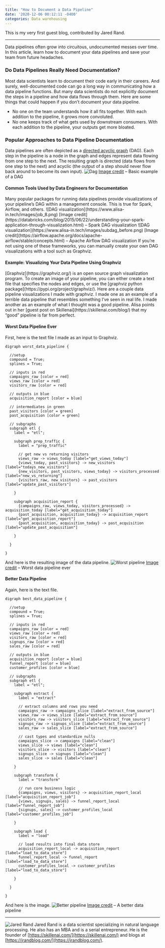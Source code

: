 ```yaml
---
title: "How to Document a Data Pipeline"
date: '2020-12-06 00:12:11 -0400'
categories: Data warehousing
---
```


This is my very first guest blog, contributed by Jared Rand. 

---

Data pipelines often grow into circuitous, undocumented messes over time. In this article, learn how to document your data pipelines and save your team from future headaches.
### Do Data Pipelines Really Need Documentation?
Most data scientists learn to document their code early in their careers. And surely, well-documented code can go a long way in communicating how a data pipeline functions. But many data scientists do not explicitly document the steps in a pipeline and how data flows through them.
Here are some things that could happen if you don’t document your data pipeline.
* No one on the team understands how it all fits together. With each addition to the pipeline, it grows more convoluted.
* No one keeps track of what gets used by downstream consumers. With each addition to the pipeline, your outputs get more bloated.

### Popular Approaches to Data Pipeline Documentation
Data pipelines are often depicted as a [directed acyclic graph](https://www.astronomer.io/blog/what-exactly-is-a-dag) (DAG). Each step in the pipeline is a node in the graph and edges represent data flowing from one step to the next. The resulting graph is directed (data flows from one step to the next) and acyclic (the output of a step should never flow back around to become its own input).
![Dag](https://www.alisa-in.tech/images/basic_dag.svg)
[Image credit](https://upload.wikimedia.org/wikipedia/commons/e/ef/Tred-Gprime.svg) – Basic example of a DAG
<h4>Common Tools Used by Data Engineers for Documentation</h4>
Many popular packages for running data pipelines provide visualizations of your pipeline’s DAG within a management console. This is true for Spark, Airflow, and others.
![DAG visualization](https://www.alisa-in.tech/images/job_8.png)
[Image credit](https://databricks.com/blog/2015/06/22/understanding-your-spark-application-through-visualization.html) – Spark DAG visualization
![DAG visualization](https://www.alisa-in.tech/images/subdag_before.png)
[Image credit](https://airflow.apache.org/docs/apache-airflow/stable/concepts.html) – Apache Airflow DAG visualization
If you’re not using one of these frameworks, you can manually create your own DAG visualizations with a tool such as Graphviz.

<h4>Example: Visualizing Your Data Pipeline Using Graphviz</h4>
[Graphviz](https://graphviz.org/) is an open source graph visualization program. To create an image of your pipeline, you can either create a text file that specifies the nodes and edges, or use the [graphviz python package](https://pypi.org/project/graphviz/).
Here are a couple data pipeline visualizations I made with graphviz. I made one as an example of a terrible data pipeline that resembles something I’ve seen in real life. I made another as an example of what I thought was a good pipeline. Alisa points out in her [guest post on Skillenai](https://skillenai.com/blog/) that my “good” pipeline is far from perfect.

#### Worst Data Pipeline Ever
First, here is the text file I made as an input to Graphviz.
```
digraph worst_data_pipeline {

  //setup
  compound = True;
  splines = True;

  // inputs in red
  campaigns_raw [color = red]
  views_raw [color = red]
  visitors_raw [color = red]

  // outputs in blue
  acquisition_report [color = blue]

  // intermediates in green
  past_visitors [color = green]
  past_acquisition [color = green]

  // subgraphs
  subgraph etl {
    label = "etl";

    subgraph prep_traffic {
      label = "prep_traffic"

      // get new vs returning visitors
      views_raw -> views_today [label="get_views_today"]
      {views_today, past_visitors} -> new_visitors [label="todays_new_visitors"]
      {new_visitors, past_visitors, views_today} -> visitors_processed [label="new_vs_returning"]
      {visitors_raw, new_visitors} -> past_visitors [label="update_past_visitors"]

    }

    subgraph acquisition_report {
      {campaigns_raw, views_today, visitors_processed} -> acquisition_today [label="get_acquisition_today"]
      {past_acquisition, acquisition_today} -> acquisition_report [label="get_acquisition_report"]
      {past_acquisition, acquisition_today} -> past_acquisition [label="update_past_acquisition"]

    }

  }

}
```

And here is the resulting image of the data pipeline.
![Worst pipeline](https://www.alisa-in.tech/images/worst_pipeline.png)
[Image credit](https://github.com/chiefastro/skillenai-notebooks/blob/master/worst-data-pipeline/worst-data-pipeline.dot.png) – Worst data pipeline ever

#### Better Data Pipeline
Again, here is the text file.
```
digraph best_data_pipeline {

  //setup
  compound = True;
  splines = True;

  // inputs in red
  campaigns_raw [color = red]
  views_raw [color = red]
  visitors_raw [color = red]
  signups_raw [color = red]
  sales_raw [color = red]

  // outputs in blue
  acquisition_report [color = blue]
  funnel_report [color = blue]
  customer_profiles [color = blue]

  // subgraphs
  subgraph etl {
    label = "etl";

    subgraph extract {
      label = "extract"

      // extract columns and rows you need
      campaigns_raw -> campaigns_slice [label="extract_from_source"]
      views_raw -> views_slice [label="extract_from_source"]
      visitors_raw -> visitors_slice [label="extract_from_source"]
      signups_raw -> signups_slice [label="extract_from_source"]
      sales_raw -> sales_slice [label="extract_from_source"]

      // cast types and standardize nulls
      campaigns_slice -> campaigns [label="clean"]
      views_slice -> views [label="clean"]
      visitors_slice -> visitors [label="clean"]
      signups_slice -> signups [label="clean"]
      sales_slice -> sales [label="clean"]

    }

    subgraph transform {
      label = "transform"

      // run core business logic
      {campaigns, views, visitors} -> acquisition_report_local [label="acquisition_report_job"]
      {views, signups, sales} -> funnel_report_local [label="funnel_report_job"]
      {signups, sales} -> customer_profiles_local [label="customer_profiles_job"]

    }

    subgraph load {
      label = "load"

      // load results into final data store
      acquisition_report_local -> acquisition_report [label="load_to_data_store"]
      funnel_report_local -> funnel_report [label="load_to_data_store"]
      customer_profiles_local -> customer_profiles [label="load_to_data_store"]

    }

  }

}
```

And here is the image.
![Better pipeline](https://www.alisa-in.tech/images/better_pipeline.png)
[Image credit](https://github.com/chiefastro/skillenai-notebooks/blob/master/worst-data-pipeline/best-data-pipeline.dot.png) – A better data pipeline

---

![Jared Rand](https://www.alisa-in.tech/images/jrand.jpg)
Jared Rand is a data scientist specializing in natural language processing. He also has an MBA and is a serial entrepreneur. He is the founder of [https://skillenai.com/](https://skillenai.com/) and blogs at [https://jrandblog.com/](https://jrandblog.com/).
